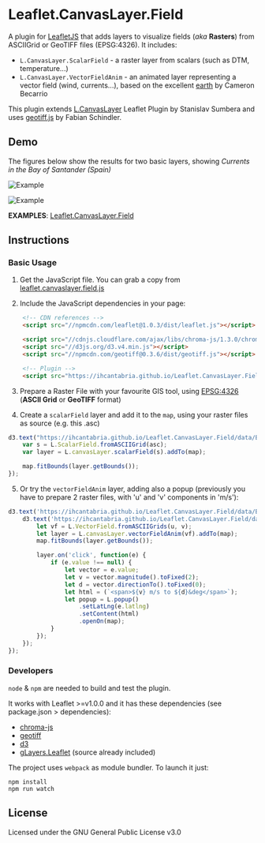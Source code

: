 # Leaflet.CanvasLayer.Field
A plugin for [LeafletJS](http://www.leafletjs.com) that adds layers to visualize fields (*aka* **Rasters**) from ASCIIGrid or GeoTIFF files (EPSG:4326). It includes:
* `L.CanvasLayer.ScalarField` - a raster layer from scalars (such as DTM, temperature...)
* `L.CanvasLayer.VectorFieldAnim` - an animated layer representing a vector field (wind, currents...), based on the excellent [earth](https://github.com/cambecc/earth) by Cameron Becarrio

This plugin extends [L.CanvasLayer](https://github.com/Sumbera/gLayers.Leaflet) Leaflet Plugin by Stanislav Sumbera and uses [geotiff.js](https://github.com/constantinius/geotiff.js) by Fabian Schindler.


## Demo
The figures below show the results for two basic layers, showing *Currents in the Bay of Santander (Spain)*

![Example](https://ihcantabria.github.io/Leaflet.CanvasLayer.Field/img/VectorFieldAnim.gif)

![Example](https://ihcantabria.github.io/Leaflet.CanvasLayer.Field/img/ScalarField.png)

**EXAMPLES**: [Leaflet.CanvasLayer.Field](https://ihcantabria.github.io/Leaflet.CanvasLayer.Field/)


## Instructions

### Basic Usage
1. Get the JavaScript file. You can grab a copy from [leaflet.canvaslayer.field.js](https://ihcantabria.github.io/Leaflet.CanvasLayer.Field/dist/leaflet.canvaslayer.field.js)

2. Include the JavaScript dependencies in your page:
```html
    <!-- CDN references -->
    <script src="//npmcdn.com/leaflet@1.0.3/dist/leaflet.js"></script>

    <script src="//cdnjs.cloudflare.com/ajax/libs/chroma-js/1.3.0/chroma.min.js"></script>
    <script src="//d3js.org/d3.v4.min.js"></script>
    <script src="//npmcdn.com/geotiff@0.3.6/dist/geotiff.js"></script> <!-- optional -->

    <!-- Plugin -->
    <script src="https://ihcantabria.github.io/Leaflet.CanvasLayer.Field/dist/leaflet.canvaslayer.field.js"></script>
```

3. Prepare a Raster File with your favourite GIS tool, using [EPSG:4326](https://epsg.io/4326) (**ASCII Grid** or **GeoTIFF** format)

4. Create a `scalarField` layer and add it to the `map`, using your raster files as source (e.g. this .asc)
```js
d3.text("https://ihcantabria.github.io/Leaflet.CanvasLayer.Field/data/Bay_Speed.asc", function (asc) {
    var s = L.ScalarField.fromASCIIGrid(asc);
    var layer = L.canvasLayer.scalarField(s).addTo(map);

    map.fitBounds(layer.getBounds());
});
```

5. Or try the `vectorFieldAnim` layer, adding also a popup (previously you have to prepare 2 raster files, with 'u' and 'v' components in 'm/s'):
```js
d3.text('https://ihcantabria.github.io/Leaflet.CanvasLayer.Field/data/Bay_U.asc', function(u) {
    d3.text('https://ihcantabria.github.io/Leaflet.CanvasLayer.Field/data/Bay_V.asc', function(v) {
        let vf = L.VectorField.fromASCIIGrids(u, v);
        let layer = L.canvasLayer.vectorFieldAnim(vf).addTo(map);
        map.fitBounds(layer.getBounds());

        layer.on('click', function(e) {
            if (e.value !== null) {
                let vector = e.value;
                let v = vector.magnitude().toFixed(2);
                let d = vector.directionTo().toFixed(0);
                let html = (`<span>${v} m/s to ${d}&deg</span>`);
                let popup = L.popup()
                    .setLatLng(e.latlng)
                    .setContent(html)
                    .openOn(map);
            }
        });
    });
});
```


### Developers
`node` & `npm` are needed to build and test the plugin.

It works with Leaflet >=v1.0.0 and it has these dependencies (see package.json > dependencies):

* [chroma-js](https://github.com/gka/chroma.js)
* [geotiff](https://github.com/constantinius/geotiff.js)
* [d3](https://github.com/d3/d3)
* [gLayers.Leaflet](https://github.com/Sumbera/gLayers.Leaflet) (source already included)

The project uses `webpack` as module bundler. 
To launch it just:

```shell
npm install
npm run watch
```

## License
Licensed under the GNU General Public License v3.0
